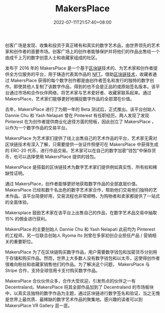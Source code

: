 ﻿---
weight: 
title: "MakersPlace"
description: "MakersPlace is the premier market to discover, collect and invest in truly rare and authentic digital artworks, by the world's leading artists and creators. Creators on MakersPlace are able to protect and sell their works to a rapidly growing community of thousands of digital creatives and collectors."
date: 2022-07-11T21:57:40+08:00
lastmod: 2022-07-11T16:45:40+08:00
draft: false
authors: ["qianxun"]
featuredImage: "140.webp"
link: "http://www.biwanshequ.com/article-3280-1.html"
tags: ["MakersPlace","交易所"]
categories: ["navigation"]
navigation: ["交易所"]
lightgallery: true
toc: true
pinned: false
recommend: false
recommend1: false
---
创客广场是发现、收集和投资于真正稀有和真实的数字艺术品，由世界领先的艺术家和创作者的首要市场。创客广场上的创作者能够保护并将他们的作品出售给一个由成千上万的数字创意人士和收藏家组成的社区。

发布于 2016 年的 MakersPlace 是一个基于[区块链](http://www.biwanshequ.com/)技术的、为艺术家和创作者提供全方位服务的平台，用于铸造代表其作品的 [NFT](http://www.biwanshequ.com/nft/)。借助[区块链技术](http://www.biwanshequ.com/)，收藏者通过 MakersPlace 获得的每个数字创作都是由创作者签名和发行的独特的数字创作。即使其他人复制了该数字作品，得到的也不会是正品的或原始签名版本。该平台通过市场和合作伙伴网络，将艺术家与艺术爱好者、收藏家联系起来。通过 MakersPlace，艺术家们能够更好地捕捉数字作品的全部潜在价值。

去年，MakersPlace 进行了为期一年的 Beta 测试后，正式推出。该平台创始人 Dannie Chu 和 Yash Nelapati 曾在 Pinterest 有任职经历，两人发现了发现 Pinterest 在为创作者提供商业化途径方面的短板，因此创立了 MakersPlace ，以作为一个数字作品的交易平台。

MakersPlace 为艺术家们提供了线上出售自己的艺术作品的平台，艺术家无需对区块链技术有深入了解，只需要提供一张证件照便可在 MakersPlace 中获得生成的 ERC-20 代币，进行作品交易。艺术家可以在自己的数字加密“钱包”中保存货币，也可以选择使用 MakersPlace 提供的钱包。

MakersPlace 是搭载的区块链技术为数字艺术家们提供例如真实性、所有权和稀缺性证明。

通过 MakersPlace，创作者能够更好地获取数字作品的全部底层价值。MakersPlace 已经和数千名出色的数字艺术家合作，帮助他们交易他们独特的艺术作品。该平台简便好用，交易流程也非常顺畅，为购物者和卖家都提供了一站式的全面体验。

Makersplace 鼓励艺术家在该平台上出售自己的作品，在数字艺术品交易中抽取 15% 的佣金进行获利。

MakersPlace 的主要创始人 Dannie Chu 和 Yash Nelapati 此前均为 Pinterest 的工程师。另一位联合创始人 Ryoma Ito 则曾在多家初创企业担任产品 / 营销相关的重要职位。

MakersPlace 为了在区块链购买数字作品，用户需要数字钱包和加密货币分别用于存储和购买作品。然而，世界上大多数人没有数字钱包和以太币，这使得创作者很难向粉丝和收藏家销售他们的作品。为了解决这个问题， MakersPlace 与 Stripe 合作，支持全球信用卡支付购买数字作品。

MakersPlace 合伙伙伴众多，合作大受欢迎，引发热点的伙伴之一有 Decentraland。MakersPlace 将其全部作品加到了 Decentraland 的市场板块中，以真实且独特的数字作品为主题，通过区块链进行数字签名和验证，当之无愧是世界上最优质、最稀缺的数字艺术作品的聚集地。感兴趣的读者可以到 MakersPlace VR Gallery 逛一逛。